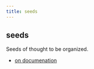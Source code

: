 ```yaml
---
title: seeds
---
```


## seeds

Seeds of thought to be organized. 

- [on documenation](on-documentation.md)